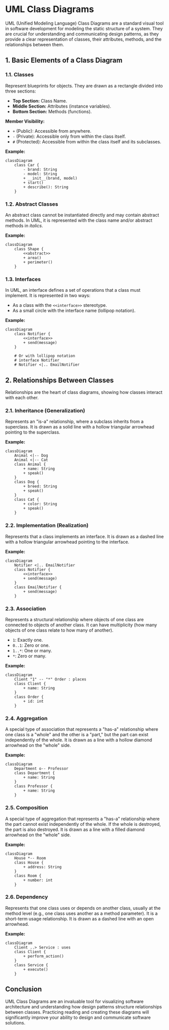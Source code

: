 # UML Class Diagrams

UML (Unified Modeling Language) Class Diagrams are a standard visual tool in software development for modeling the static structure of a system. They are crucial for understanding and communicating design patterns, as they provide a clear representation of classes, their attributes, methods, and the relationships between them.

## 1. Basic Elements of a Class Diagram

### 1.1. Classes

Represent blueprints for objects. They are drawn as a rectangle divided into three sections:

-   **Top Section:** Class Name.
-   **Middle Section:** Attributes (instance variables).
-   **Bottom Section:** Methods (functions).

**Member Visibility:**

-   `+` (Public): Accessible from anywhere.
-   `-` (Private): Accessible only from within the class itself.
-   `#` (Protected): Accessible from within the class itself and its subclasses.

**Example:**

```mermaid
classDiagram
    class Car {
        - brand: String
        - model: String
        + __init__(brand, model)
        + start()
        + describe(): String
    }
```

### 1.2. Abstract Classes

An abstract class cannot be instantiated directly and may contain abstract methods. In UML, it is represented with the class name and/or abstract methods in *italics*.

**Example:**

```mermaid
classDiagram
    class Shape {
        <<abstract>>
        + area()
        + perimeter()
    }
```

### 1.3. Interfaces

In UML, an interface defines a set of operations that a class must implement. It is represented in two ways:

-   As a class with the `<<interface>>` stereotype.
-   As a small circle with the interface name (lollipop notation).

**Example:**

```mermaid
classDiagram
    class Notifier {
        <<interface>>
        + send(message)
    }

    # Or with lollipop notation
    # interface Notifier
    # Notifier <|.. EmailNotifier
```

## 2. Relationships Between Classes

Relationships are the heart of class diagrams, showing how classes interact with each other.

### 2.1. Inheritance (Generalization)

Represents an "is-a" relationship, where a subclass inherits from a superclass. It is drawn as a solid line with a hollow triangular arrowhead pointing to the superclass.

**Example:**

```mermaid
classDiagram
    Animal <|-- Dog
    Animal <|-- Cat
    class Animal {
        + name: String
        + speak()
    }
    class Dog {
        + breed: String
        + speak()
    }
    class Cat {
        + color: String
        + speak()
    }
```

### 2.2. Implementation (Realization)

Represents that a class implements an interface. It is drawn as a dashed line with a hollow triangular arrowhead pointing to the interface.

**Example:**

```mermaid
classDiagram
    Notifier <|.. EmailNotifier
    class Notifier {
        <<interface>>
        + send(message)
    }
    class EmailNotifier {
        + send(message)
    }
```

### 2.3. Association

Represents a structural relationship where objects of one class are connected to objects of another class. It can have multiplicity (how many objects of one class relate to how many of another).

-   `1`: Exactly one.
-   `0..1`: Zero or one.
-   `1..*`: One or many.
-   `*`: Zero or many.

**Example:**

```mermaid
classDiagram
    Client "1" -- "*" Order : places
    class Client {
        + name: String
    }
    class Order {
        + id: int
    }
```

### 2.4. Aggregation

A special type of association that represents a "has-a" relationship where one class is a "whole" and the other is a "part," but the part can exist independently of the whole. It is drawn as a line with a hollow diamond arrowhead on the "whole" side.

**Example:**

```mermaid
classDiagram
    Department o-- Professor
    class Department {
        + name: String
    }
    class Professor {
        + name: String
    }
```

### 2.5. Composition

A special type of aggregation that represents a "has-a" relationship where the part cannot exist independently of the whole. If the whole is destroyed, the part is also destroyed. It is drawn as a line with a filled diamond arrowhead on the "whole" side.

**Example:**

```mermaid
classDiagram
    House *-- Room
    class House {
        + address: String
    }
    class Room {
        + number: int
    }
```

### 2.6. Dependency

Represents that one class uses or depends on another class, usually at the method level (e.g., one class uses another as a method parameter). It is a short-term usage relationship. It is drawn as a dashed line with an open arrowhead.

**Example:**

```mermaid
classDiagram
    Client ..> Service : uses
    class Client {
        + perform_action()
    }
    class Service {
        + execute()
    }
```

## Conclusion

UML Class Diagrams are an invaluable tool for visualizing software architecture and understanding how design patterns structure relationships between classes. Practicing reading and creating these diagrams will significantly improve your ability to design and communicate software solutions.